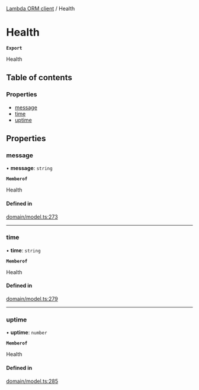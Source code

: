 [Lambda ORM client](../README.md) / Health

# Health

**`Export`**

Health

## Table of contents

### Properties

- [message](Health.md#message)
- [time](Health.md#time)
- [uptime](Health.md#uptime)

## Properties

### message

• **message**: `string`

**`Memberof`**

Health

#### Defined in

[domain/model.ts:273](https://github.com/FlavioLionelRita/lambdaorm-client-node/blob/b5acaf4/src/lib/domain/model.ts#L273)

___

### time

• **time**: `string`

**`Memberof`**

Health

#### Defined in

[domain/model.ts:279](https://github.com/FlavioLionelRita/lambdaorm-client-node/blob/b5acaf4/src/lib/domain/model.ts#L279)

___

### uptime

• **uptime**: `number`

**`Memberof`**

Health

#### Defined in

[domain/model.ts:285](https://github.com/FlavioLionelRita/lambdaorm-client-node/blob/b5acaf4/src/lib/domain/model.ts#L285)
